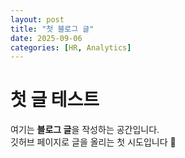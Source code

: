 ```yaml
---
layout: post
title: "첫 블로그 글"
date: 2025-09-06
categories: [HR, Analytics]
---
```


# 첫 글 테스트

여기는 **블로그 글**을 작성하는 공간입니다.  
깃허브 페이지로 글을 올리는 첫 시도입니다 🚀
